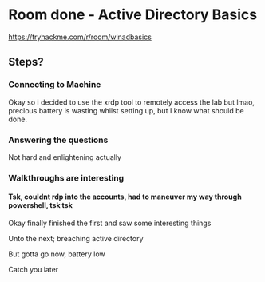 # Room done - Active Directory Basics 
https://tryhackme.com/r/room/winadbasics

## Steps?
### Connecting to Machine 
Okay so i decided to use the xrdp tool to remotely access the lab but lmao, precious battery is wasting whilst setting up, but I know what should be done.

### Answering the questions
Not hard and enlightening actually 

### Walkthroughs are interesting

#### Tsk, couldnt rdp into the accounts, had to maneuver my way through powershell, tsk tsk 


Okay finally finished the first and saw some interesting things 

Unto the next; breaching active directory 

But gotta go now, battery low

Catch you later
